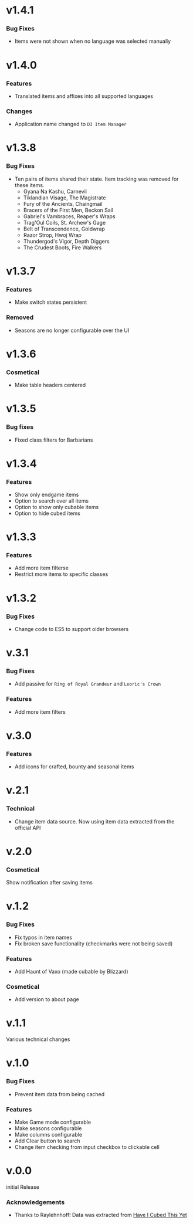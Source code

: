 # v1.4.1

### Bug Fixes

* Items were not shown when no language was selected manually

# v1.4.0

### Features

* Translated items and affixes into all supported languages

### Changes

* Application name changed to ``D3 Item Manager``

# v1.3.8

### Bug Fixes

* Ten pairs of items shared their state. Item tracking was removed for these items.
  * Gyana Na Kashu, Carnevil
  * Tiklandian Visage, The Magistrate
  * Fury of the Ancients, Chaingmail
  * Bracers of the First Men, Beckon Sail
  * Gabriel's Vambraces, Reaper's Wraps
  * Trag'Oul Coils, St. Archew's Gage
  * Belt of Transcendence, Goldwrap
  * Razor Strop, Hwoj Wrap
  * Thundergod's Vigor, Depth Diggers
  * The Crudest Boots, Fire Walkers

# v1.3.7

### Features

* Make switch states persistent

### Removed

* Seasons are no longer configurable over the UI

# v1.3.6

### Cosmetical

* Make table headers centered

# v1.3.5

### Bug fixes

* Fixed class filters for Barbarians

# v1.3.4

### Features

* Show only endgame items
* Option to search over all items
* Option to show only cubable items
* Option to hide cubed items

# v1.3.3

### Features

* Add more item filterse
* Restrict more items to specific classes

# v1.3.2

### Bug Fixes

* Change code to ES5 to support older browsers

# v.3.1

### Bug Fixes

* Add passive for ``Ring of Royal Grandeur`` and ``Leoric's Crown``

### Features

* Add more item filters

# v.3.0

### Features

* Add icons for crafted, bounty and seasonal items

# v.2.1

### Technical

* Change item data source. Now using item data extracted from the official API

# v.2.0

### Cosmetical

Show notification after saving items

# v.1.2

### Bug Fixes

* Fix typos in item names
* Fix broken save functionality (checkmarks were not being saved)

### Features

* Add Haunt of Vaxo (made cubable by Blizzard)

### Cosmetical

* Add version to about page

# v.1.1

Various technical changes

# v.1.0

### Bug Fixes

* Prevent item data from being cached

### Features

* Make Game mode configurable
* Make seasons configurable
* Make columns configurable
* Add Clear button to search
* Change item checking from input checkbox to clickable cell

# v.0.0

initial Release

### Acknowledgements

* Thanks to Raylehnhoff! Data was extracted from [Have I Cubed This Yet](http://raylehnhoff.github.io/Have-I-Cubed-This-Yet/)
